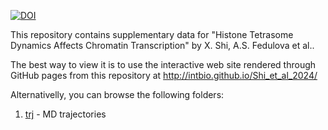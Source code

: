 [![DOI](https://zenodo.org/badge/402719786.svg)](https://doi.org/10.5281/zenodo.14795720)

This repository contains supplementary data for 
"Histone Tetrasome Dynamics Affects Chromatin Transcription" by X. Shi, A.S. Fedulova et al..

The best way to view it is to use the interactive web site rendered through GitHub pages from this repository at http://intbio.github.io/Shi_et_al_2024/

Alternativelly, you can browse the following folders:
1. [trj](trj) - MD trajectories


